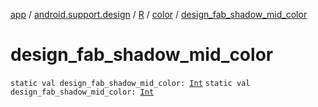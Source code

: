 [app](../../../index.md) / [android.support.design](../../index.md) / [R](../index.md) / [color](index.md) / [design_fab_shadow_mid_color](./design_fab_shadow_mid_color.md)

# design_fab_shadow_mid_color

`static val design_fab_shadow_mid_color: `[`Int`](https://kotlinlang.org/api/latest/jvm/stdlib/kotlin/-int/index.html)
`static val design_fab_shadow_mid_color: `[`Int`](https://kotlinlang.org/api/latest/jvm/stdlib/kotlin/-int/index.html)